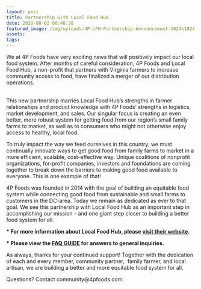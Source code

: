 ```yaml
---
layout: post
title: Partnership with Local Food Hub
date: 2020-08-02 00:48:28
featured_image: /img/uploads/4P-LFH-Partnership-Announcement-1024x1024.png
assets:
tags:
---
```


<div class="editable">We at 4P Foods have very exciting news that will positively impact our local food system. After months of careful consideration, 4P Foods and Local Food Hub, a non-profit that partners with Virginia farmers to increase community access to food, have finalized a merger of our distribution operations.</div>

<div class="editable">&nbsp;</div>

<div class="editable"><p>This new partnership marries Local Food Hub&rsquo;s strengths in farmer relationships and product knowledge with 4P Foods&rsquo; strengths in logistics, market development, and sales. Our singular focus is creating an even better, more robust system for getting food from our region&rsquo;s small family farms to market, as well as to consumers who might not otherwise enjoy access to healthy, local food.</p><p>To truly impact the way we feed ourselves in this country, we must continually innovate ways to get good food from family farms to market in a more efficient, scalable, cost-effective way. Unique coalitions of nonprofit organizations, for-profit companies, investors and foundations are coming together to break down the barriers to making good food available to everyone. This is one example of that!</p><p>4P Foods was founded in 2014 with the goal of building an equitable food system while connecting good food from sustainable and small farms to customers in the DC-area. Today we remain as dedicated as ever to that goal. We see this partnership with Local Food Hub as an important step in accomplishing our mission - and one giant step closer to building a better food system for all.</p><p><strong>* For more information about Local Food Hub, please&nbsp;<a href="https://www.localfoodhub.org/program/distribution/">visit their website</a>.</strong></p><p><strong>* Please view the&nbsp;<a href="http://4pfoods.com/faq-guide-partnership-with-local-food-hub">FAQ GUIDE</a>&nbsp;for answers to general inquiries.</strong></p><p>As always, thanks for your continued support! Together with the dedication of each and every member, community partner,&nbsp; family farmer, and local artisan, we are building a better and more equitable food system for all.</p><p>Questions? Contact community@4pfoods.com.</p></div>